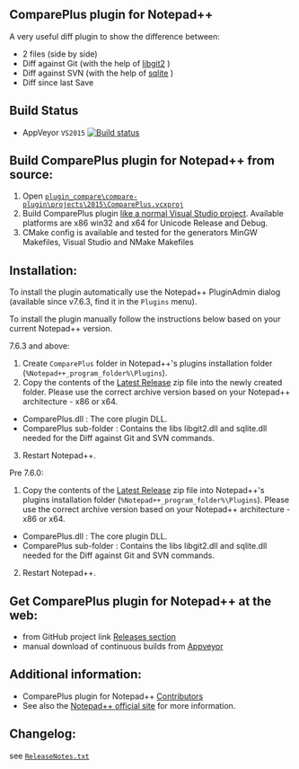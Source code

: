 ComparePlus plugin for Notepad++
------------

A very useful diff plugin to show the difference between:
-  2 files (side by side)
-  Diff against Git (with the help of [libgit2](https://github.com/libgit2/libgit2) )
-  Diff against SVN (with the help of [sqlite](https://sqlite.org) )
-  Diff since last Save

Build Status
------------

- AppVeyor `VS2015`  [![Build status](https://ci.appveyor.com/api/projects/status/github/pnedev/compare-plugin?svg=true)](https://ci.appveyor.com/project/pnedev/compare-plugin)

Build ComparePlus plugin for Notepad++ from source:
-------------------------------

 1. Open [`plugin_compare\compare-plugin\projects\2015\ComparePlus.vcxproj`](https://github.com/pnedev/compare-plugin/blob/master/projects/2015/ComparePlus.vcxproj)
 2. Build ComparePlus plugin [like a normal Visual Studio project](https://msdn.microsoft.com/en-us/library/7s88b19e.aspx). Available platforms are x86 win32 and x64 for Unicode Release and Debug.
 3. CMake config is available and tested for the generators MinGW Makefiles, Visual Studio and NMake Makefiles

Installation:
----------

To install the plugin automatically use the Notepad++ PluginAdmin dialog (available since v7.6.3, find it in the `Plugins` menu).

To install the plugin manually follow the instructions below based on your current Notepad++ version.

7.6.3 and above:
1. Create `ComparePlus` folder in Notepad++'s plugins installation folder (`%Notepad++_program_folder%\Plugins`).
2. Copy the contents of the [Latest Release](https://github.com/pnedev/compare-plugin/releases/latest) zip file
into the newly created folder. Please use the correct archive version based on your Notepad++ architecture - x86 or x64.
- ComparePlus.dll : The core plugin DLL.
- ComparePlus sub-folder : Contains the libs libgit2.dll and sqlite.dll needed for the Diff against Git and SVN commands.
3. Restart Notepad++.

Pre 7.6.0:
1. Copy the contents of the [Latest Release](https://github.com/pnedev/compare-plugin/releases/latest) zip file
into Notepad++'s plugins installation folder (`%Notepad++_program_folder%\Plugins`).
Please use the correct archive version based on your Notepad++ architecture - x86 or x64.
- ComparePlus.dll : The core plugin DLL.
- ComparePlus sub-folder : Contains the libs libgit2.dll and sqlite.dll needed for the Diff against Git and SVN commands.
2. Restart Notepad++.

Get ComparePlus plugin for Notepad++ at the web:
-------------------------------

- from GitHub project link [Releases section](https://github.com/pnedev/compare-plugin/releases)
- manual download of continuous builds from [Appveyor](https://ci.appveyor.com/project/pnedev/compare-plugin/history)

Additional information:
----------

- ComparePlus plugin for Notepad++ [Contributors](https://github.com/pnedev/compare-plugin/graphs/contributors)
- See also the [Notepad++ official site](http://notepad-plus-plus.org/) for more information.

Changelog:
----------

see [`ReleaseNotes.txt`](https://github.com/pnedev/compare-plugin/blob/master/ReleaseNotes.txt)
